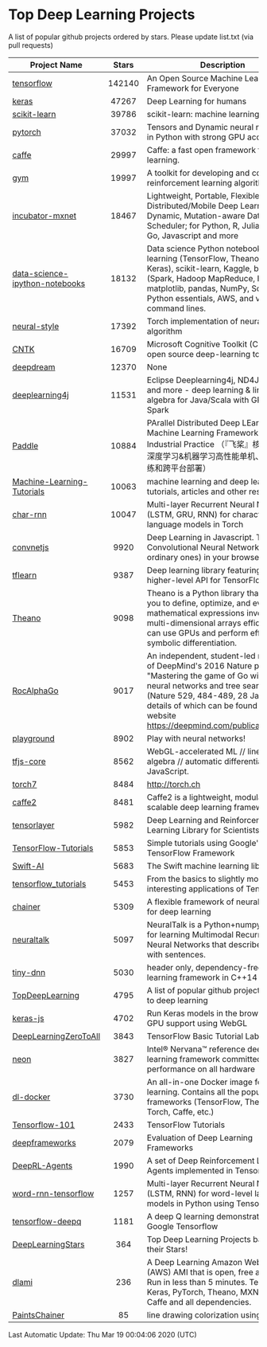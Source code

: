 # Top Deep Learning Projects
A list of popular github projects ordered by stars.
Please update list.txt (via pull requests)

|Project Name| Stars | Description |
| ---------- |:-----:| ----------- |
| [tensorflow](https://github.com/tensorflow/tensorflow) | 142140 | An Open Source Machine Learning Framework for Everyone |
| [keras](https://github.com/keras-team/keras) | 47267 | Deep Learning for humans |
| [scikit-learn](https://github.com/scikit-learn/scikit-learn) | 39786 | scikit-learn: machine learning in Python |
| [pytorch](https://github.com/pytorch/pytorch) | 37032 | Tensors and Dynamic neural networks in Python with strong GPU acceleration |
| [caffe](https://github.com/BVLC/caffe) | 29997 | Caffe: a fast open framework for deep learning. |
| [gym](https://github.com/openai/gym) | 19997 | A toolkit for developing and comparing reinforcement learning algorithms. |
| [incubator-mxnet](https://github.com/apache/incubator-mxnet) | 18467 | Lightweight, Portable, Flexible Distributed/Mobile Deep Learning with Dynamic, Mutation-aware Dataflow Dep Scheduler; for Python, R, Julia, Scala, Go, Javascript and more |
| [data-science-ipython-notebooks](https://github.com/donnemartin/data-science-ipython-notebooks) | 18132 | Data science Python notebooks: Deep learning (TensorFlow, Theano, Caffe, Keras), scikit-learn, Kaggle, big data (Spark, Hadoop MapReduce, HDFS), matplotlib, pandas, NumPy, SciPy, Python essentials, AWS, and various command lines. |
| [neural-style](https://github.com/jcjohnson/neural-style) | 17392 | Torch implementation of neural style algorithm |
| [CNTK](https://github.com/microsoft/CNTK) | 16709 | Microsoft Cognitive Toolkit (CNTK), an open source deep-learning toolkit |
| [deepdream](https://github.com/google/deepdream) | 12370 | None |
| [deeplearning4j](https://github.com/eclipse/deeplearning4j) | 11531 | Eclipse Deeplearning4j, ND4J, DataVec and more - deep learning & linear algebra for Java/Scala with GPUs + Spark |
| [Paddle](https://github.com/PaddlePaddle/Paddle) | 10884 | PArallel Distributed Deep LEarning: Machine Learning Framework from Industrial Practice （『飞桨』核心框架，深度学习&机器学习高性能单机、分布式训练和跨平台部署） |
| [Machine-Learning-Tutorials](https://github.com/ujjwalkarn/Machine-Learning-Tutorials) | 10063 | machine learning and deep learning tutorials, articles and other resources  |
| [char-rnn](https://github.com/karpathy/char-rnn) | 10047 | Multi-layer Recurrent Neural Networks (LSTM, GRU, RNN) for character-level language models in Torch |
| [convnetjs](https://github.com/karpathy/convnetjs) | 9920 | Deep Learning in Javascript. Train Convolutional Neural Networks (or ordinary ones) in your browser. |
| [tflearn](https://github.com/tflearn/tflearn) | 9387 | Deep learning library featuring a higher-level API for TensorFlow. |
| [Theano](https://github.com/Theano/Theano) | 9098 | Theano is a Python library that allows you to define, optimize, and evaluate mathematical expressions involving multi-dimensional arrays efficiently. It can use GPUs and perform efficient symbolic differentiation. |
| [RocAlphaGo](https://github.com/Rochester-NRT/RocAlphaGo) | 9017 | An independent, student-led replication of DeepMind's 2016 Nature publication, "Mastering the game of Go with deep neural networks and tree search" (Nature 529, 484-489, 28 Jan 2016), details of which can be found on their website https://deepmind.com/publications.html. |
| [playground](https://github.com/tensorflow/playground) | 8902 | Play with neural networks! |
| [tfjs-core](https://github.com/tensorflow/tfjs-core) | 8562 | WebGL-accelerated ML // linear algebra // automatic differentiation for JavaScript. |
| [torch7](https://github.com/torch/torch7) | 8484 | http://torch.ch |
| [caffe2](https://github.com/facebookarchive/caffe2) | 8481 | Caffe2 is a lightweight, modular, and scalable deep learning framework. |
| [tensorlayer](https://github.com/tensorlayer/tensorlayer) | 5982 | Deep Learning and Reinforcement Learning Library for Scientists 🔥 |
| [TensorFlow-Tutorials](https://github.com/nlintz/TensorFlow-Tutorials) | 5853 | Simple tutorials using Google's TensorFlow Framework |
| [Swift-AI](https://github.com/Swift-AI/Swift-AI) | 5683 | The Swift machine learning library. |
| [tensorflow_tutorials](https://github.com/pkmital/tensorflow_tutorials) | 5453 | From the basics to slightly more interesting applications of Tensorflow |
| [chainer](https://github.com/chainer/chainer) | 5309 | A flexible framework of neural networks for deep learning |
| [neuraltalk](https://github.com/karpathy/neuraltalk) | 5097 | NeuralTalk is a Python+numpy project for learning Multimodal Recurrent Neural Networks that describe images with sentences. |
| [tiny-dnn](https://github.com/tiny-dnn/tiny-dnn) | 5030 | header only, dependency-free deep learning framework in C++14 |
| [TopDeepLearning](https://github.com/aymericdamien/TopDeepLearning) | 4795 | A list of popular github projects related to deep learning |
| [keras-js](https://github.com/transcranial/keras-js) | 4702 | Run Keras models in the browser, with GPU support using WebGL |
| [DeepLearningZeroToAll](https://github.com/hunkim/DeepLearningZeroToAll) | 3843 | TensorFlow Basic Tutorial Labs |
| [neon](https://github.com/NervanaSystems/neon) | 3827 | Intel® Nervana™ reference deep learning framework committed to best performance on all hardware |
| [dl-docker](https://github.com/floydhub/dl-docker) | 3730 | An all-in-one Docker image for deep learning. Contains all the popular DL frameworks (TensorFlow, Theano, Torch, Caffe, etc.) |
| [Tensorflow-101](https://github.com/sjchoi86/Tensorflow-101) | 2433 | TensorFlow Tutorials |
| [deepframeworks](https://github.com/zer0n/deepframeworks) | 2079 | Evaluation of Deep Learning Frameworks |
| [DeepRL-Agents](https://github.com/awjuliani/DeepRL-Agents) | 1990 | A set of Deep Reinforcement Learning Agents implemented in Tensorflow. |
| [word-rnn-tensorflow](https://github.com/hunkim/word-rnn-tensorflow) | 1257 | Multi-layer Recurrent Neural Networks (LSTM, RNN) for word-level language models in Python using TensorFlow. |
| [tensorflow-deepq](https://github.com/siemanko/tensorflow-deepq) | 1181 | A deep Q learning demonstration using Google Tensorflow |
| [DeepLearningStars](https://github.com/hunkim/DeepLearningStars) | 364 | Top Deep Learning Projects based on their Stars! |
| [dlami](https://github.com/ritchieng/dlami) | 236 | A Deep Learning Amazon Web Service (AWS) AMI that is open, free and works. Run in less than 5 minutes. TensorFlow, Keras, PyTorch, Theano, MXNet, CNTK, Caffe and all dependencies. |
| [PaintsChainer](https://github.com/taizan/PaintsChainer) | 85 | line drawing colorization using chainer |

Last Automatic Update: Thu Mar 19 00:04:06 2020 (UTC)
